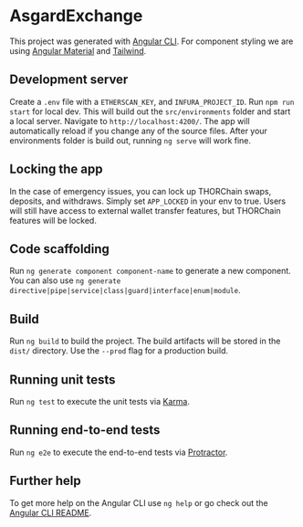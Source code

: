 # AsgardExchange

This project was generated with [Angular CLI](https://github.com/angular/angular-cli).
For component styling we are using [Angular Material](https://material.angular.io/) and [Tailwind](https://tailwindcss.com/docs).

## Development server

Create a `.env` file with a `ETHERSCAN_KEY`, and `INFURA_PROJECT_ID`. 
Run `npm run start` for local dev. This will build out the `src/environments` folder and start a local server.
Navigate to `http://localhost:4200/`. The app will automatically reload if you change any of the source files.
After your environments folder is build out, running `ng serve` will work fine.

## Locking the app

In the case of emergency issues, you can lock up THORChain swaps, deposits, and withdraws. Simply set `APP_LOCKED` in your env to true. Users will still have access to external wallet transfer features, but THORChain features will be locked.

## Code scaffolding

Run `ng generate component component-name` to generate a new component. You can also use `ng generate directive|pipe|service|class|guard|interface|enum|module`.

## Build

Run `ng build` to build the project. The build artifacts will be stored in the `dist/` directory. Use the `--prod` flag for a production build.

## Running unit tests

Run `ng test` to execute the unit tests via [Karma](https://karma-runner.github.io).

## Running end-to-end tests

Run `ng e2e` to execute the end-to-end tests via [Protractor](http://www.protractortest.org/).

## Further help

To get more help on the Angular CLI use `ng help` or go check out the [Angular CLI README](https://github.com/angular/angular-cli/blob/master/README.md).
